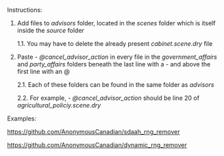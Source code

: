 Instructions:

1. Add files to *advisors* folder, located in the *scenes* folder which is itself inside the *source* folder

    1.1. You may have to delete the already present *cabinet.scene.dry* file
  
2. Paste *- @cancel_advisor_action* in every file in the *government_affairs* and *party_affairs* folders beneath the last line with a - and above the first line with an @

    2.1. Each of these folders can be found in the same folder as *advisors*

    2.2. For example, *- @cancel_advisor_action* should be line 20 of *agricultural_policiy.scene.dry*



Examples:

https://github.com/AnonymousCanadian/sdaah_rng_remover

https://github.com/AnonymousCanadian/dynamic_rng_remover
